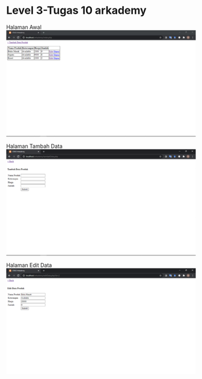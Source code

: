 # Level 3-Tugas 10 arkademy

Halaman Awal
![alt text](https://github.com/NesyWidya24/arkademy/blob/master/ssHome.png)

Halaman Tambah Data
![alt text](https://github.com/NesyWidya24/arkademy/blob/master/ssAddData.png)

Halaman Edit Data
![alt text](https://github.com/NesyWidya24/arkademy/blob/master/ssEditData.png)
